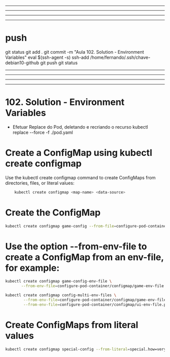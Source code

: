 



------------------------------------------------------------------------------------------------------------------------------------------------------
------------------------------------------------------------------------------------------------------------------------------------------------------
------------------------------------------------------------------------------------------------------------------------------------------------------
------------------------------------------------------------------------------------------------------------------------------------------------------
# push

git status
git add .
git commit -m "Aula 102. Solution - Environment Variables"
eval $(ssh-agent -s)
ssh-add /home/fernando/.ssh/chave-debian10-github
git push
git status




------------------------------------------------------------------------------------------------------------------------------------------------------
------------------------------------------------------------------------------------------------------------------------------------------------------
------------------------------------------------------------------------------------------------------------------------------------------------------
------------------------------------------------------------------------------------------------------------------------------------------------------
# 102. Solution - Environment Variables


- Efetuar Replace do Pod, deletando e recriando o recurso
kubectl replace --force -f ./pod.yaml	



# Create a ConfigMap using kubectl create configmap
Use the kubectl create configmap command to create ConfigMaps from directories, files, or literal values:

~~~~bash
    kubectl create configmap <map-name> <data-source>
~~~~



# Create the ConfigMap

~~~~bash
kubectl create configmap game-config --from-file=configure-pod-container/configmap/
~~~~


# Use the option --from-env-file to create a ConfigMap from an env-file, for example:

~~~~bash
kubectl create configmap game-config-env-file \
       --from-env-file=configure-pod-container/configmap/game-env-file.properties
~~~~

~~~~bash
kubectl create configmap config-multi-env-files \
        --from-env-file=configure-pod-container/configmap/game-env-file.properties \
        --from-env-file=configure-pod-container/configmap/ui-env-file.properties
~~~~




# Create ConfigMaps from literal values

~~~~bash
kubectl create configmap special-config --from-literal=special.how=very --from-literal=special.type=charm
~~~~
